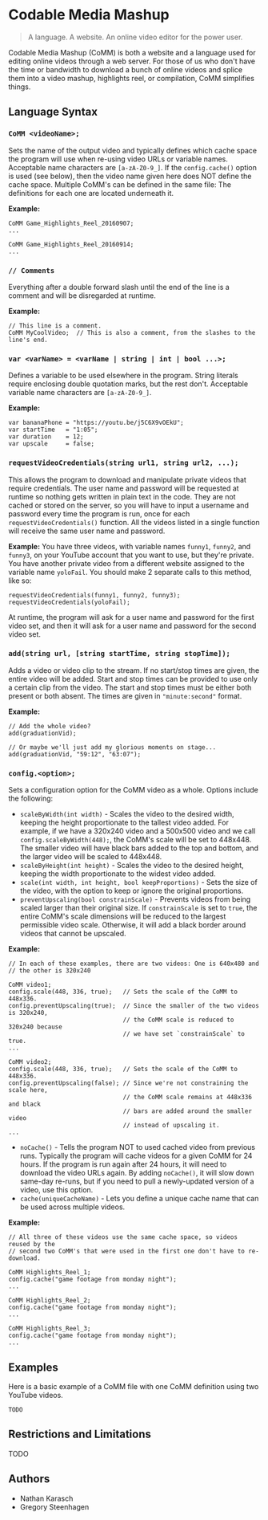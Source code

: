 # Codable Media Mashup

> A language. A website. An online video editor for the power user.

Codable Media Mashup (CoMM) is both a website and a language used for editing
online videos through a web server. For those of us who don't have the
time or bandwidth to download a bunch of online videos and splice them
into a video mashup, highlights reel, or compilation, CoMM simplifies things.


## Language Syntax

### `CoMM <videoName>;`
Sets the name of the output video and typically defines which cache space the
program will use when re-using video URLs or variable names. Acceptable name
characters are `[a-zA-Z0-9_]`. If the `config.cache()` option is used (see
below), then the video name given here does NOT define the cache space. Multiple
CoMM's can be defined in the same file: The definitions for each one are located
underneath it.

**Example:**
```
CoMM Game_Highlights_Reel_20160907;
...

CoMM Game_Highlights_Reel_20160914;
...
```

### `// Comments`
Everything after a double forward slash until the end of the line is a comment
and will be disregarded at runtime.

**Example:**
```
// This line is a comment.
CoMM MyCoolVideo;  // This is also a comment, from the slashes to the line's end.
```

### `var <varName> = <varName | string | int | bool ...>;`
Defines a variable to be used elsewhere in the program. String literals
require enclosing double quotation marks, but the rest don't. Acceptable
variable name characters are `[a-zA-Z0-9_]`.

**Example:**
```
var bananaPhone = "https://youtu.be/j5C6X9vOEkU";
var startTime   = "1:05";
var duration    = 12;
var upscale     = false;
```

### `requestVideoCredentials(string url1, string url2, ...);`
This allows the program to download and manipulate private videos that require
credentials. The user name and password will be requested at runtime so nothing
gets written in plain text in the code. They are not cached or stored on the
server, so you will have to input a username and password every time the 
program is run, once for each `requestVideoCredentials()` function. All the 
videos listed in a single function will receive the same user name and password.

**Example:** You have three videos, with variable names `funny1`, `funny2`, and
`funny3`, on your YouTube account that you want to use, but they're private.
You have another private video from a different website assigned to the variable
name `yoloFail`. You should make 2 separate calls to this method, like so:

```
requestVideoCredentials(funny1, funny2, funny3);
requestVideoCredentials(yoloFail);
```

At runtime, the program will ask for a user name and password for the first video
set, and then it will ask for a user name and password for the second video set.

### `add(string url, [string startTime, string stopTime]);`
Adds a video or video clip to the stream. If no start/stop times are given, the
entire video will be added. Start and stop times can be provided to use only a
certain clip from the video. The start and stop times must be either both present
or both absent. The times are given in `"minute:second"` format.

**Example:**
```
// Add the whole video?
add(graduationVid);

// Or maybe we'll just add my glorious moments on stage...
add(graduationVid, "59:12", "63:07");
```

### `config.<option>;`
Sets a configuration option for the CoMM video as a whole. Options include
the following:

- `scaleByWidth(int width)` - Scales the video to the desired width, keeping the
  height proportionate to the tallest video added. For example, if we have a
  320x240 video and a 500x500 video and we call `config.scaleByWidth(448);`,
  the CoMM's scale will be set to 448x448. The smaller video will have black
  bars added to the top and bottom, and the larger video will be scaled to 448x448.
- `scaleByHeight(int height)` - Scales the video to the desired height, keeping
  the width proportionate to the widest video added.
- `scale(int width, int height, bool keepProportions)` - Sets the size of the
  video, with the option to keep or ignore the original proportions. 
- `preventUpscaling(bool constrainScale)` - Prevents videos from being scaled
  larger than their original size. If `constrainScale` is set to `true`, the
  entire CoMM's scale dimensions will be reduced to the largest permissible
  video scale. Otherwise, it will add a black border around videos that cannot
  be upscaled.

**Example:**
```
// In each of these examples, there are two videos: One is 640x480 and
// the other is 320x240

CoMM video1;
config.scale(448, 336, true);   // Sets the scale of the CoMM to 448x336.
config.preventUpscaling(true);  // Since the smaller of the two videos is 320x240,
                                // the CoMM scale is reduced to 320x240 because
                                // we have set `constrainScale` to true.
...

CoMM video2;
config.scale(448, 336, true);   // Sets the scale of the CoMM to 448x336.
config.preventUpscaling(false); // Since we're not constraining the scale here,
                                // the CoMM scale remains at 448x336 and black
                                // bars are added around the smaller video
                                // instead of upscaling it.
...
```

- `noCache()` - Tells the program NOT to used cached video from previous runs.
  Typically the program will cache videos for a given CoMM for 24 hours. If the
  program is run again after 24 hours, it will need to download the video URLs
  again. By adding `noCache()`, it will slow down same-day re-runs, but if you
  need to pull a newly-updated version of a video, use this option.
- `cache(uniqueCacheName)` - Lets you define a unique cache name that can be
  used across multiple videos.
  
**Example:**
```
// All three of these videos use the same cache space, so videos reused by the
// second two CoMM's that were used in the first one don't have to re-download.

CoMM Highlights_Reel_1;
config.cache("game footage from monday night");
...

CoMM Highlights_Reel_2;
config.cache("game footage from monday night");
...

CoMM Highlights_Reel_3;
config.cache("game footage from monday night");
...
```

## Examples

Here is a basic example of a CoMM file with one CoMM definition using two
YouTube videos.

```
TODO
```

## Restrictions and Limitations

TODO

## Authors

- Nathan Karasch
- Gregory Steenhagen
